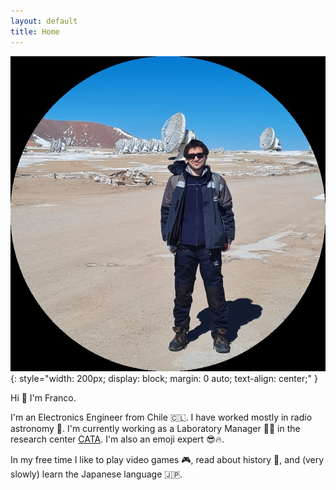 ```yaml
---
layout: default
title: Home
---
```


![Me at ALMA Telescope!](static/images/avatar-20210806.jpg){: style="width: 200px; display: block; margin: 0 auto; text-align: center;" }

Hi 👋 I'm Franco.

I'm an Electronics Engineer from  Chile 🇨🇱. I have worked mostly in radio astronomy 📡. I'm currently working as a Laboratory Manager 👨‍🔬 in the research center [CATA](https://cata.cl). I'm also an emoji expert 😎🔥. 

In my free time I like to play video games 🎮, read about history 📜, and (very slowly) learn the Japanese language 🇯🇵.
